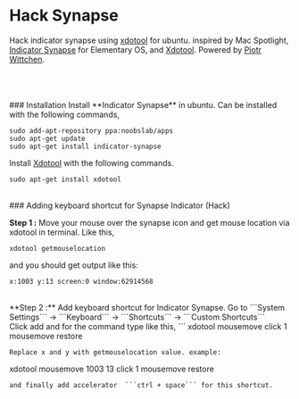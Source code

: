 # Hack Synapse

Hack indicator synapse using [xdotool](https://github.com/jordansissel/xdotool) for ubuntu. 
inspired by Mac Spotlight, [Indicator Synapse](http://www.elementaryos-fr.org/documentation/indicators/indicator-synapse/) for Elementary OS, and [Xdotool](https://github.com/jordansissel/xdotool). Powered by [Piotr Wittchen](http://blog.wittchen.biz.pl/synapse-indicator-spotlight-for-ubuntu/).

<br>
<br><br>
### Installation
Install **Indicator Synapse** in ubuntu. Can be installed with the following commands,

```
sudo add-apt-repository ppa:noobslab/apps 
sudo apt-get update
sudo apt-get install indicator-synapse

```

Install [Xdotool](https://github.com/jordansissel/xdotool) with the following commands.

```
sudo apt-get install xdotool

```

<br>
### Adding keyboard shortcut for Synapse Indicator (Hack)

**Step 1 :** Move your mouse over the synapse icon and get mouse location via xdotool in terminal. Like this,


```
xdotool getmouselocation
```
and you should get output like this:
```
x:1003 y:13 screen:0 window:62914568
```
<br>
**Step 2 :** Add keyboard shortcut for Indicator Synapse. Go to
```System Settings``` -> ```Keyboard``` -> ```Shortcuts``` -> ```Custom Shortcuts``` <br>
Click add and for the command type like this,
```
xdotool mousemove <x> <y> click 1 mousemove restore

```
Replace x and y with getmouselocation value. example: 

```
xdotool mousemove 1003 13 click 1 mousemove restore

```
and finally add accelerator  ```ctrl + space``` for this shortcut.

